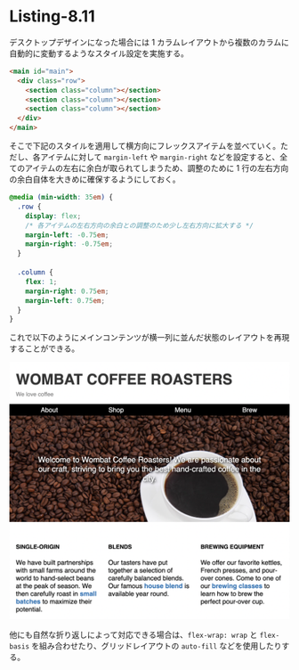 # Listing-8.11

デスクトップデザインになった場合には 1 カラムレイアウトから複数のカラムに自動的に変動するようなスタイル設定を実施する。

```html
<main id="main">
  <div class="row">
    <section class="column"></section>
    <section class="column"></section>
    <section class="column"></section>
  </div>
</main>
```

そこで下記のスタイルを適用して横方向にフレックスアイテムを並べていく。ただし、各アイテムに対して `margin-left` や `margin-right` などを設定すると、全てのアイテムの左右に余白が取られてしまうため、調整のために 1 行の左右方向の余白自体を大きめに確保するようにしておく。

```css
@media (min-width: 35em) {
  .row {
    display: flex;
    /* 各アイテムの左右方向の余白との調整のため少し左右方向に拡大する */
    margin-left: -0.75em;
    margin-right: -0.75em;
  }

  .column {
    flex: 1;
    margin-right: 0.75em;
    margin-left: 0.75em;
  }
}
```

これで以下のようにメインコンテンツが横一列に並んだ状態のレイアウトを再現することができる。

![](assets/2021-10-30-13-45-37.png)

他にも自然な折り返しによって対応できる場合は、`flex-wrap: wrap` と `flex-basis` を組み合わせたり、グリッドレイアウトの `auto-fill` などを使用したりする。
